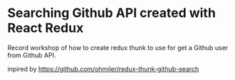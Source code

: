 # Searching Github API created with React Redux

Record workshop of how to create redux thunk to use for get a Github user from  Github API.

inpired by https://github.com/ohmiler/redux-thunk-github-search